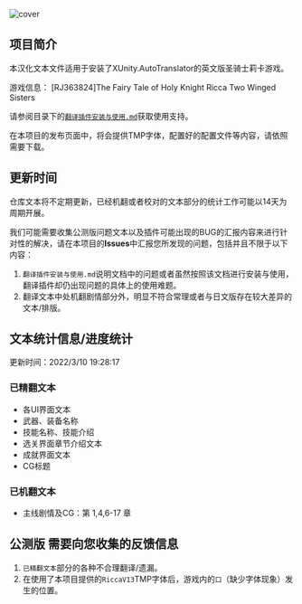 ![cover](https://s2.loli.net/2022/03/11/uO758MTQxmFiVSW.jpg)

## 项目简介 ##
本汉化文本文件适用于安装了XUnity.AutoTranslator的英文版圣骑士莉卡游戏。

游戏信息：
[RJ363824]The Fairy Tale of Holy Knight Ricca Two Winged Sisters

请参阅目录下的[`翻译插件安装与使用.md`](https://github.com/RiccaSinicization/RICCA-Chinese-file-public-version/blob/master/%E7%BF%BB%E8%AF%91%E6%8F%92%E4%BB%B6%E5%AE%89%E8%A3%85%E4%B8%8E%E4%BD%BF%E7%94%A8.md)获取使用支持。

在本项目的发布页面中，将会提供TMP字体，配置好的配置文件等内容，请依照需要下载。
## 更新时间 ##
仓库文本将不定期更新，已经机翻或者校对的文本部分的统计工作可能以14天为周期开展。

我们可能需要收集公测版问题文本以及插件可能出现的BUG的汇报内容来进行针对性的解决，请在本项目的**Issues**中汇报您所发现的问题，包括并且不限于以下内容：

1. `翻译插件安装与使用.md`说明文档中的问题或者虽然按照该文档进行安装与使用，翻译插件却仍出现问题的具体上的使用难题。
2. 翻译文本中处机翻剧情部分外，明显不符合常理或者与日文版存在较大差异的文本/排版。

## 文本统计信息/进度统计 ##
更新时间：2022/3/10 19:28:17 
### 已精翻文本 ###
- 各UI界面文本
- 武器、装备名称
- 技能名称、技能介绍
- 选关界面章节介绍文本
- 成就界面文本
- CG标题

### 已机翻文本 ###
- 主线剧情及CG：第 1,4,6-17 章


## 公测版 需要向您收集的反馈信息 ##
1. `已精翻文本`部分的各种不合理翻译/遗漏。
2. 在使用了本项目提供的`RiccaV13`TMP字体后，游戏内的`口`（缺少字体现象）发生的位置。
